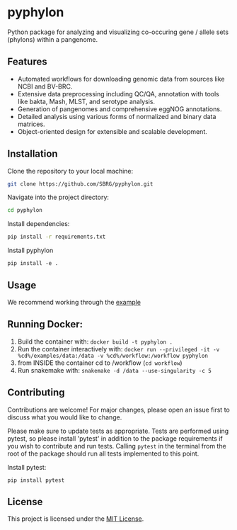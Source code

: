 # pyphylon

Python package for analyzing and visualizing co-occuring gene / allele sets (phylons) within a pangenome.

## Features

- Automated workflows for downloading genomic data from sources like NCBI and BV-BRC.
- Extensive data preprocessing including QC/QA, annotation with tools like bakta, Mash, MLST, and serotype analysis.
- Generation of pangenomes and comprehensive eggNOG annotations.
- Detailed analysis using various forms of normalized and binary data matrices.
- Object-oriented design for extensible and scalable development.

## Installation

Clone the repository to your local machine:

```bash
git clone https://github.com/SBRG/pyphylon.git
```

Navigate into the project directory:

```bash
cd pyphylon
```

Install dependencies:

```bash
pip install -r requirements.txt
```

Install pyphylon
```
pip install -e .
```

## Usage

We recommend working through the <a href="https://github.com/SBRG/pyphylon/blob/streamline-configs/examples/README.md">example</a>

## Running Docker:
1. Build the container with: `docker build -t pyphylon .`
2. Run the container interactively with: `docker run --privileged -it -v %cd%/examples/data:/data -v %cd%/workflow:/workflow pyphylon`
3. from INSIDE the container cd to /workflow (`cd workflow`)
4. Run snakemake with: `snakemake -d /data --use-singularity -c 5`

## Contributing

Contributions are welcome! For major changes, please open an issue first to discuss what you would like to change.

Please make sure to update tests as appropriate. Tests are performed using pytest, so please install 'pytest' in addition to the package requirements if you wish to contribute and run tests. Calling `pytest` in the terminal from the root of the package should run all tests implemented to this point. 

Install pytest:
```
pip install pytest
```

## License

This project is licensed under the [MIT License](LICENSE).

